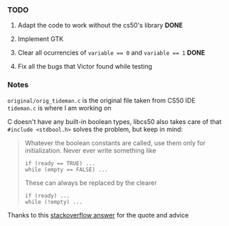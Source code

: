 ### TODO
1. Adapt the code to work without the cs50's library **DONE**

2. Implement GTK

3. Clear all ocurrencies of `variable == 0` and `variable == 1` **DONE**

4. Fix all the bugs that Victor found while testing

### Notes
`original/orig_tideman.c` is the original file taken from CS50 IDE </br>
`tideman.c` is where I am working on

C doesn't have any built-in boolean types, libcs50 also takes care of that </br>
`#include <stdbool.h>` solves the problem, but keep in mind:

> Whatever the boolean constants are called, use them only for initialization. Never ever write something like
> ````
> if (ready == TRUE) ...
> while (empty == FALSE) ...
> ````
> These can always be replaced by the clearer
> ````
> if (ready) ...
> while (!empty) ...
> ````

Thanks to this [stackoverflow answer](https://stackoverflow.com/questions/1921539/using-boolean-values-in-c) for the quote and advice
